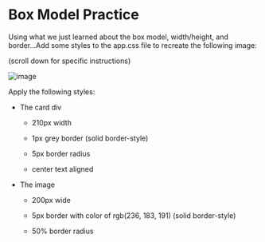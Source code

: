# Box Model Practice
Using what we just learned about the box model, width/height, and border...Add some styles to the app.css file to recreate the following image:

(scroll down for specific instructions)

![image](https://user-images.githubusercontent.com/60064471/195000756-cbb3ed7b-3e7e-4249-a35a-a17b242b44f2.png)

Apply the following styles:

- The card div

  - 210px width

  - 1px grey border (solid border-style)

  - 5px border radius

  - center text aligned

- The image

  - 200px wide

  - 5px border with color of rgb(236, 183, 191) (solid border-style)

  - 50% border radius

  
